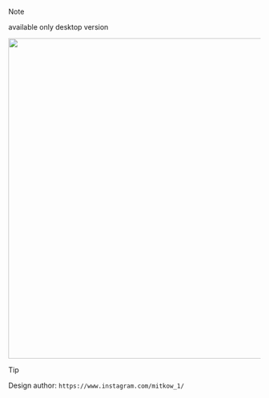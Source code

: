 > [!NOTE]
> available only desktop version 

<img style="width: 640px; aspect-ratio: 16/9;" src="https://github.com/DemaPy/Spark-Spin/assets/80632445/4a077de1-5549-40f8-bd3f-79cfb15200a9" />

> [!TIP]
> Design author: `https://www.instagram.com/mitkow_1/`
